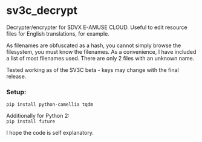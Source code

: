 # sv3c_decrypt

Decrypter/encrypter for SDVX E-AMUSE CLOUD. Useful to edit resource files
for English translations, for example.

As filenames are obfuscated as a hash, you cannot simply browse the filesystem,
you must know the filenames. As a convenience, I have included a list of most
filenames used. There are only 2 files with an unknown name.

Tested working as of the SV3C beta - keys may change with the final release.

### Setup:
`pip install python-camellia tqdm`

Additionally for Python 2:  
`pip install future`

I hope the code is self explanatory.
